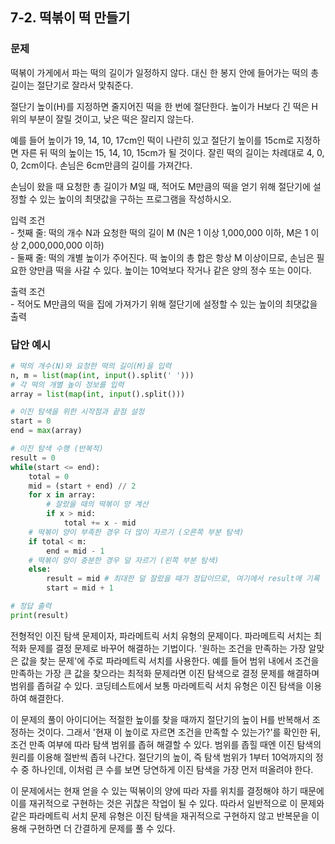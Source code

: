 ## 7-2. 떡볶이 떡 만들기

### 문제
떡볶이 가게에서 파는 떡의 길이가 일정하지 않다. 대신 한 봉지 안에 들어가는 떡의 총 길이는 절단기로 잘라서 맞춰준다.  

절단기 높이(H)를 지정하면 줄지어진 떡을 한 번에 절단한다. 높이가 H보다 긴 떡은 H 위의 부분이 잘릴 것이고, 낮은 떡은 잘리지 않는다.  

예를 들어 높이가 19, 14, 10, 17cm인 떡이 나란히 있고 절단기 높이를 15cm로 지정하면 자른 뒤 떡의 높이는 15, 14, 10, 15cm가 될 것이다. 잘린 떡의 길이는 차례대로 4, 0, 0, 2cm이다. 손님은 6cm만큼의 길이를 가져간다.  

손님이 왔을 때 요청한 총 길이가 M일 때, 적어도 M만큼의 떡을 얻기 위해 절단기에 설정할 수 있는 높이의 최댓값을 구하는 프로그램을 작성하시오.  

입력 조건  
\- 첫째 줄: 떡의 개수 N과 요청한 떡의 길이 M (N은 1 이상 1,000,000 이하, M은 1 이상 2,000,000,000 이하)  
\- 둘째 줄: 떡의 개별 높이가 주어진다. 떡 높이의 총 합은 항상 M 이상이므로, 손님은 필요한 양만큼 떡을 사갈 수 있다. 높이는 10억보다 작거나 같은 양의 정수 또는 0이다.  

출력 조건  
\- 적어도 M만큼의 떡을 집에 가져가기 위해 절단기에 설정할 수 있는 높이의 최댓값을 출력   

### 답안 예시
```python
# 떡의 개수(N)와 요청한 떡의 길이(M)을 입력
n, m = list(map(int, input().split(' ')))
# 각 떡의 개별 높이 정보를 입력
array = list(map(int, input().split()))

# 이진 탐색을 위한 시작점과 끝점 설정
start = 0
end = max(array)

# 이진 탐색 수행 (반복적)
result = 0
while(start <= end):
    total = 0
    mid = (start + end) // 2
    for x in array:
        # 잘랐을 때의 떡볶이 양 계산
        if x > mid:
            total += x - mid
    # 떡볶이 양이 부족한 경우 더 많이 자르기 (오른쪽 부분 탐색)
    if total < m:
        end = mid - 1
    # 떡볶이 양이 충분한 경우 덜 자르기 (왼쪽 부분 탐색)
    else:
        result = mid # 최대한 덜 잘랐을 때가 정답이므로, 여기에서 result에 기록
        start = mid + 1

# 정답 출력
print(result)
```
전형적인 이진 탐색 문제이자, 파라메트릭 서치 유형의 문제이다. 파라메트릭 서치는 최적화 문제를 결정 문제로 바꾸어 해결하는 기법이다. '원하는 조건을 만족하는 가장 알맞은 값을 찾는 문제'에 주로 파라메트릭 서치를 사용한다. 예를 들어 범위 내에서 조건을 만족하는 가장 큰 값을 찾으라는 최적화 문제라면 이진 탐색으로 결정 문제를 해결하며 범위를 좁혀갈 수 있다. 코딩테스트에서 보통 마라메트릭 서치 유형은 이진 탐색을 이용하여 해결한다.  

이 문제의 풀이 아이디어는 적절한 높이를 찾을 때까지 절단기의 높이 H를 반복해서 조정하는 것이다. 그래서 '현재 이 높이로 자르면 조건을 만족할 수 있는가?'를 확인한 뒤, 조건 만족 여부에 따라 탐색 범위를 좁혀 해결할 수 있다. 범위를 좁힐 때엔 이진 탐색의 원리를 이용해 절반씩 좁혀 나간다. 절단기의 높이, 즉 탐색 범위가 1부터 10억까지의 정수 중 하나인데, 이처럼 큰 수를 보면 당연하게 이진 탐색을 가장 먼저 떠올려야 한다.  

이 문제에서는 현재 얻을 수 있는 떡볶이의 양에 따라 자를 위치를 결정해야 하기 때문에 이를 재귀적으로 구현하는 것은 귀찮은 작업이 될 수 있다. 따라서 일반적으로 이 문제와 같은 파라메트릭 서치 문제 유형은 이진 탐색을 재귀적으로 구현하지 않고 반복문을 이용해 구현하면 더 간결하게 문제를 풀 수 있다.